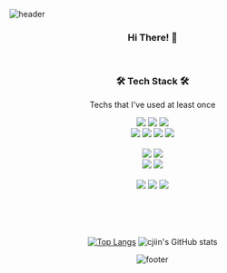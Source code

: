<!-- ![header](https://capsule-render.vercel.app/api?type=waving&color=timeGradient&text=Welcome%&desc=Hello%20capsule%20render)
&animation=twinkling&fontSize=45&height=200) -->

![header](https://capsule-render.vercel.app/api?type=waving&color=timeGradient&text=Welcome&fontAlignY=40%&desc=Jiin's%20GitHub%20Profile&descAlign=65&descAlignY=55&animation=twinkling&fontSize=84&height=245)


<div align=center>
     <h3> Hi There! 👋 </h3>
<!--       <a href="mailto:cpwls0114@gmail.com" target="_blank"><img src="https://img.shields.io/badge/Gmail-EA4335?style=for-the-badge&logo=Gmail&logoColor=white">
       <a href="mailto:cpwls0114@gmail.com" target="_blank"><img src="https://img.shields.io/badge/notion-000000?style=for-the-badge&logo=notion&logoColor=white">           -->
<!-- 
<br> -->
<br>

<h3 align="center">🛠️ Tech Stack 🛠️</h3>

 Techs that I've used at least once
          <br>
<div align=center> 

<img src="https://img.shields.io/badge/JAVA-007396?style=for-the-badge&logo=java&logoColor=white">
  <img src="https://img.shields.io/badge/python-3776AB?style=for-the-badge&logo=python&logoColor=white"> 
    <img src="https://img.shields.io/badge/springboot-6DB33F?style=for-the-badge&logo=springboot&logoColor=white">
   <br>
 
  <img src="https://img.shields.io/badge/html5-E34F26?style=for-the-badge&logo=html5&logoColor=white"> 
  <img src="https://img.shields.io/badge/css-1572B6?style=for-the-badge&logo=css3&logoColor=white"> 
  <img src="https://img.shields.io/badge/javascript-F7DF1E?style=for-the-badge&logo=javascript&logoColor=black"> 
      <img src="https://img.shields.io/badge/react-61DAFB?style=for-the-badge&logo=react&logoColor=black"> 
  <br>


<!--       <img src="https://img.shields.io/badge/react Native-61DAFB?style=for-the-badge&logo=react&logoColor=black">  -->

  <br>

  <img src="https://img.shields.io/badge/oracle-F80000?style=for-the-badge&logo=oracle&logoColor=white"> 
  <img src="https://img.shields.io/badge/mysql-4479A1?style=for-the-badge&logo=mysql&logoColor=white"> 
 
  <br>

  <img src="https://img.shields.io/badge/IntelliJ-000000?style=for-the-badge&logo=IntelliJ IDEA&logoColor=white"> 
  <img src="https://img.shields.io/badge/Visual Studio Code-007ACC?style=for-the-badge&logo=visualstudiocode&logoColor=white">
  <br>
  <br>
   <img src="https://img.shields.io/badge/firebase-FFCA28?style=for-the-badge&logo=firebase&logoColor=white">
      <img src="https://img.shields.io/badge/AWS-FF9900?style=for-the-badge&logo=Amazon AWS&logoColor=white">
    <img src="https://img.shields.io/badge/github-181717?style=for-the-badge&logo=github&logoColor=white">
<!--         <img src="https://img.shields.io/badge/git-F05032?style=for-the-badge&logo=git&logoColor=white"> -->
  <br>
     



<br> 
  <br>
  <br>
 
  </div>
  <br>


  <div align="center">

[![Top Langs](https://github-readme-stats.vercel.app/api/top-langs/?username=cjiin&layout=compact&theme=buefy)](https://github.com/delay-100/github-readme-stats)
![cjiin's GitHub stats](https://github-readme-stats.vercel.app/api?username=cjiin&show_icons=true&theme=buefy)

  </div>

![footer](https://capsule-render.vercel.app/api?type=waving&color=auto&height=100&section=footer)
  
